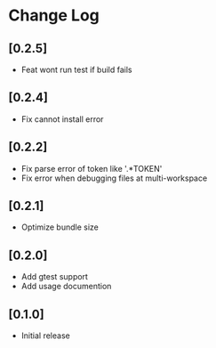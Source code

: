 # Change Log

## [0.2.5]
- Feat wont run test if build fails

## [0.2.4]
- Fix cannot install error

## [0.2.2]
- Fix parse error of token like '.*TOKEN'
- Fix error when debugging files at multi-workspace

## [0.2.1]
- Optimize bundle size

## [0.2.0]
- Add gtest support
- Add usage documention

## [0.1.0]
- Initial release